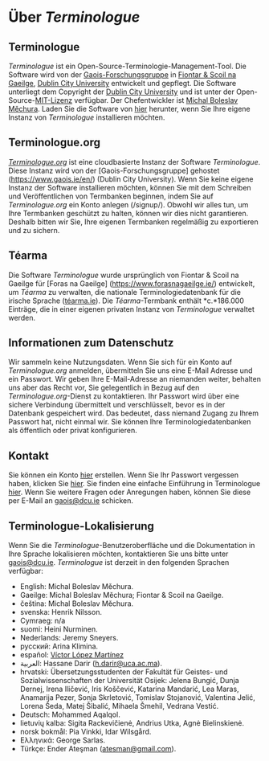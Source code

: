 # Über *Terminologue*

## Terminologue

*Terminologue* ist ein Open-Source-Terminologie-Management-Tool. Die Software wird von der [Gaois-Forschungsgruppe](https://www.gaois.ie/en/) in [Fiontar & Scoil na Gaeilge](https://www.dcu.ie/fiontar_scoilnagaeilge/gaeilge/index.shtml), [Dublin City University](https://www.dcu.ie/) entwickelt und gepflegt. Die Software unterliegt dem Copyright der [Dublin City University](https://www.dcu.ie/) und ist unter der Open-Source-[MIT-Lizenz](https://opensource.org/licenses/MIT) verfügbar. Der Chefentwickler ist [Michal Boleslav Měchura](https://michmech.github.io/). Laden Sie die Software von [hier](https://github.com/gaois/terminologue) herunter, wenn Sie Ihre eigene Instanz von *Terminologue* installieren möchten. 

## Terminologue.org

*[Terminologue.org](https://www.terminologue.org/)* ist eine cloudbasierte Instanz der Software *Terminologue*. Diese Instanz wird von der [Gaois-Forschungsgruppe] gehostet (https://www.gaois.ie/en/) (Dublin City University). Wenn Sie keine eigene Instanz der Software installieren möchten, können Sie mit dem Schreiben und Veröffentlichen von Termbanken beginnen, indem Sie auf *Terminologue.org* ein Konto anlegen (/signup/). Obwohl wir alles tun, um Ihre Termbanken geschützt zu halten, können wir dies nicht garantieren. Deshalb bitten wir Sie, Ihre eigenen Termbanken regelmäßig zu exportieren und zu sichern. 

## Téarma

Die Software *Terminologue* wurde ursprünglich von Fiontar & Scoil na Gaeilge für [Foras na Gaeilge] (https://www.forasnagaeilge.ie/) entwickelt, um *Téarma* zu verwalten, die nationale Terminologiedatenbank für die irische Sprache ([téarma.ie](https://www.tearma.ie/)). Die *Téarma*-Termbank enthält *c.*186.000 Einträge, die in einer eigenen privaten Instanz von *Terminologue* verwaltet werden. 

## Informationen zum Datenschutz

Wir sammeln keine Nutzungsdaten. Wenn Sie sich für ein Konto auf *Terminologue.org* anmelden, übermitteln Sie uns eine E-Mail Adresse und ein Passwort. Wir geben Ihre E-Mail-Adresse an niemanden weiter, behalten uns aber das Recht vor, Sie gelegentlich in Bezug auf den *Terminologue.org*-Dienst zu kontaktieren. Ihr Passwort wird über eine sichere Verbindung übermittelt und verschlüsselt, bevor es in der Datenbank gespeichert wird. Das bedeutet, dass niemand Zugang zu Ihrem Passwort hat, nicht einmal wir. Sie können Ihre Terminologiedatenbanken als öffentlich oder privat konfigurieren. 

## Kontakt

Sie können ein Konto [hier](/signup/) erstellen. Wenn Sie Ihr Passwort vergessen haben, klicken Sie [hier](/forgotpwd/). Sie finden eine einfache Einführung in Terminologue [hier](/docs/intro/). Wenn Sie weitere Fragen oder Anregungen haben, können Sie diese per E-Mail an <gaois@dcu.ie> schicken. 

## Terminologue-Lokalisierung

Wenn Sie die *Terminologue*-Benutzeroberfläche und die Dokumentation in Ihre Sprache lokalisieren möchten, kontaktieren Sie uns bitte unter <gaois@dcu.ie>. *Terminologue* ist derzeit in den folgenden Sprachen verfügbar: 

- English: Michal Boleslav Měchura.
- Gaeilge: Michal Boleslav Měchura; Fiontar & Scoil na Gaeilge.
- čeština: Michal Boleslav Měchura.
- svenska: Henrik Nilsson.
- Cymraeg: n/a
- suomi: Heini Nurminen.
- Nederlands: Jeremy Sneyers.
- русский: Arina Klimina.
- español: [Víctor López Martínez](https://www.linkedin.com/in/translatorvictorlopez/)
- العربية: Hassane Darir (<h.darir@uca.ac.ma>).
- hrvatski: Übersetzungsstudenten der Fakultät für Geistes- und Sozialwissenschaften der Universität Osijek: Jelena Bungić, Dunja Dernej, Irena Iličević, Iris Koščević, Katarina Mandarić, Lea Maras, Anamarija Pezer, Sonja Skrletović, Tomislav Stojanović, Valentina Jelić, Lorena Šeda, Matej Šibalić, Mihaela Šmehil, Vedrana Vestić.
- Deutsch: Mohammed Aqalqol.
- lietuvių kalba: Sigita Rackevičienė, Andrius Utka, Agnė Bielinskienė.
- norsk bokmål: Pia Vinkki, Idar Wilsgård.
- Ελληνικά: George Sarlas.
- Türkçe: Ender Ateşman (<atesman@gmail.com>).

